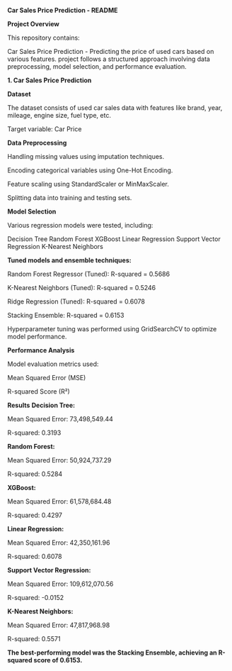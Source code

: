 **Car Sales Price Prediction - README**

**Project Overview**

This repository contains:

Car Sales Price Prediction - Predicting the price of used cars based on various features.
project follows a structured approach involving data preprocessing, model selection, and performance evaluation.

**1. Car Sales Price Prediction**

**Dataset**

The dataset consists of used car sales data with features like brand, year, mileage, engine size, fuel type, etc.

Target variable: Car Price

**Data Preprocessing**

Handling missing values using imputation techniques.

Encoding categorical variables using One-Hot Encoding.

Feature scaling using StandardScaler or MinMaxScaler.

Splitting data into training and testing sets.

**Model Selection**

Various regression models were tested, including:

Decision Tree
Random Forest
XGBoost
Linear Regression
Support Vector Regression
K-Nearest Neighbors

**Tuned models and ensemble techniques:**

Random Forest Regressor (Tuned): R-squared = 0.5686

K-Nearest Neighbors (Tuned): R-squared = 0.5246

Ridge Regression (Tuned): R-squared = 0.6078

Stacking Ensemble: R-squared = 0.6153

Hyperparameter tuning was performed using GridSearchCV to optimize model performance.

**Performance Analysis**

Model evaluation metrics used:

Mean Squared Error (MSE)

R-squared Score (R²)

**Results**
**Decision Tree:**

Mean Squared Error: 73,498,549.44

R-squared: 0.3193

**Random Forest:**

Mean Squared Error: 50,924,737.29

R-squared: 0.5284

**XGBoost:**

Mean Squared Error: 61,578,684.48

R-squared: 0.4297

**Linear Regression:**

Mean Squared Error: 42,350,161.96

R-squared: 0.6078

**Support Vector Regression:**

Mean Squared Error: 109,612,070.56

R-squared: -0.0152

**K-Nearest Neighbors:**

Mean Squared Error: 47,817,968.98

R-squared: 0.5571

**The best-performing model was the Stacking Ensemble, achieving an R-squared score of 0.6153.**
